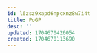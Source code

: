 ```yaml
---
id: l6zsz9xapd6npcxnz8w7i4t
title: PoGP
desc: ''
updated: 1704670426054
created: 1704670113690
---
```

